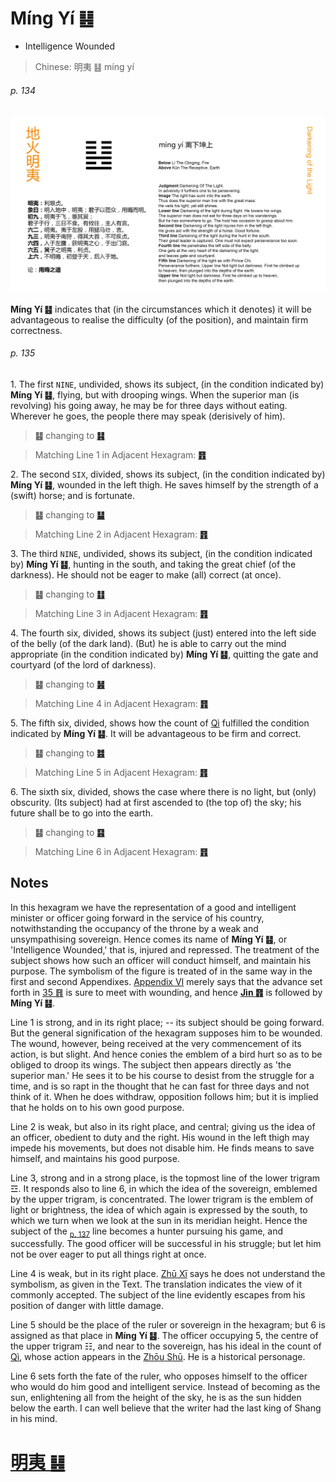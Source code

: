 # Míng Yí ䷣

* Intelligence Wounded

> Chinese: 明夷 ䷣ míng yí

###### p. 134

![Mingyi](shapes/36.jpg)

**Míng Yí ䷣** indicates that (in the circumstances which it denotes) it will be advantageous to realise the difficulty (of the position), and maintain firm correctness.

###### p. 135

1.<a name="36.1"></a> The first `NINE`, undivided, shows its subject, (in the condition indicated by) **Míng Yí ䷣**, flying, but with drooping wings. When the superior man (is revolving) his going away, he may be for three days without eating. Wherever he goes, the people there may speak (derisively of him).

> **䷣** changing to [**䷎**](e8b0a6qian.md#15.1)

> Matching Line 1 in Adjacent Hexagram: [**䷢**](e6998bjin.md#35.1)

2.<a name="36.2"></a> The second `SIX`, divided, shows its subject, (in the condition indicated by) **Míng Yí ䷣**, wounded in the left thigh. He saves himself by the strength of a (swift) horse; and is fortunate.

> **䷣** changing to [**䷊**](e6b3b0tai.md#11.2)

> Matching Line 2 in Adjacent Hexagram: [**䷢**](e6998bjin.md#35.2)

3.<a name="36.3"></a> The third `NINE`, undivided, shows its subject, (in the condition indicated by) **Míng Yí ䷣**, hunting in the south, and taking the great chief (of the darkness). He should not be eager to make (all) correct (at once).

> **䷣** changing to [**䷗**](e5a48dfu.md#24.3)

> Matching Line 3 in Adjacent Hexagram: [**䷢**](e6998bjin.md#35.3)

4.<a name="36.4"></a> The fourth six, divided, shows its subject (just) entered into the left side of the belly (of the dark land). (But) he is able to carry out the mind appropriate (in the condition indicated by) **Míng Yí ䷣**, quitting the gate and courtyard (of the lord of darkness).

> **䷣** changing to [**䷶**](e4b8b0feng.md#55.4)

> Matching Line 4 in Adjacent Hexagram: [**䷢**](e6998bjin.md#35.4)

5.<a name="36.5"></a> The fifth six, divided, shows how the count of [Qì](https://en.wiktionary.org/wiki/气) fulfilled the condition indicated by **Míng Yí ䷣**. It will be advantageous to be firm and correct.

> **䷣** changing to [**䷾**](e697a2e6b58ejiji.md#63.5)

> Matching Line 5 in Adjacent Hexagram: [**䷢**](e6998bjin.md#35.5)

6.<a name="36.6"></a> The sixth six, divided, shows the case where there is no light, but (only) obscurity. (Its subject) had at first ascended to (the top of) the sky; his future shall be to go into the earth.

> **䷣** changing to [**䷕**](e8b4b2bi.md#22.6)

> Matching Line 6 in Adjacent Hexagram: [**䷢**](e6998bjin.md#35.6)

## Notes

In this hexagram we have the representation of a good and intelligent minister or officer going forward in the service of his country, notwithstanding the occupancy of the throne by a weak and unsympathising sovereign. Hence comes its name of **Míng Yí ䷣**, or 'Intelligence Wounded,' that is, injured and repressed. The treatment of the subject shows how such an officer will conduct himself, and maintain his purpose. The symbolism of the figure is treated of in the same way in the first and second Appendixes. [Appendix VI](appendix06s1.md#p-436) merely says that the advance set forth in [35 ䷢](e6998bjin.md) is sure to meet with wounding, and hence [**Jìn ䷢**](e6998bjin.md) is followed by **Míng Yí ䷣**.

Line 1 is strong, and in its right place; -- its subject should be going forward. But the general signification of the hexagram supposes him to be wounded. The wound, however, being received at the very commencement of its action, is but slight. And hence conies the emblem of a bird hurt so as to be obliged to droop its wings. The subject then appears directly as 'the superior man.' He sees it to be his course to desist from the struggle for a time, and is so rapt in the thought that he can fast for three days and not think of it. When he does withdraw, opposition follows him; but it is implied that he holds on to his own good purpose.

Line 2 is weak, but also in its right place, and central; giving us the idea of an officer, obedient to duty and the right. His wound in the left thigh may impede his movements, but does not disable him. He finds means to save himself, and maintains his good purpose.

Line 3, strong and in a strong place, is the topmost line of the lower trigram ☲. It responds also to line 6, in which the idea of the sovereign, emblemed by the upper trigram, is concentrated. The lower trigram is the emblem of light or brightness, the idea of which again is expressed by the south, to which we turn when we look at the sun in its meridian height. Hence the subject of the <sub>[p. 137](e5aeb6e4babajiaren.md#p-137)</sub> line becomes a hunter pursuing his game, and successfully. The good officer will be successful in his struggle; but let him not be over eager to put all things right at once.

Line 4 is weak, but in its right place. [Zhū Xī](https://en.wikipedia.org/wiki/Zhu_Xi) says he does not understand the symbolism, as given in the Text. The translation indicates the view of it commonly accepted. The subject of the line evidently escapes from his position of danger with little damage.

Line 5 should be the place of the ruler or sovereign in the hexagram; but 6 is assigned as that place in **Míng Yí ䷣**. The officer occupying 5, the centre of the upper trigram ☷, and near to the sovereign, has his ideal in the count of [Qì](https://en.wiktionary.org/wiki/气), whose action appears in the [Zhōu Shū](https://ctext.org/dictionary.pl?if=en&id=43059). He is a historical personage.

Line 6 sets forth the fate of the ruler, who opposes himself to the officer who would do him good and intelligent service. Instead of becoming as the sun, enlightening all from the height of the sky, he is as the sun hidden below the earth. I can well believe that the writer had the last king of Shang in his mind.

# [明夷 ䷣](e6988ee5a4b7mingyi_cn.md)
